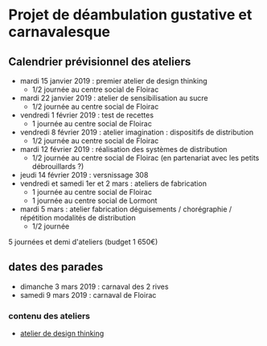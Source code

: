 # Projet de déambulation gustative et carnavalesque

## Calendrier prévisionnel des ateliers

* mardi 15 janvier 2019 : premier atelier de design thinking
    * 1/2 journée au centre social de Floirac
* mardi 22 janvier 2019 : atelier de sensibilisation au sucre
    * 1/2 journée au centre social de Floirac
* vendredi 1 février 2019 : test de recettes
    * 1 journée au centre social de Floirac
* vendredi 8 février 2019 : atelier imagination : dispositifs de distribution
    * 1/2 journée au centre social de Floirac
* mardi 12 février 2019 : réalisation des systèmes de distribution
    * 1/2 journée au centre social de Floirac (en partenariat avec les petits débrouillards ?)
* jeudi 14 février 2019 : versnissage 308
* vendredi et samedi 1er et 2 mars : ateliers de fabrication
    * 1 journée au centre social de Floirac
    * 1 journée au centre social de Lormont
* mardi 5 mars : atelier fabrication déguisements / chorégraphie / répétition modalités de distribution
    * 1/2 journée

5 journées et demi d'ateliers (budget 1 650€)

## dates des parades

* dimanche 3 mars 2019 : carnaval des 2 rives
* samedi 9 mars 2019 : carnaval de Floirac

### contenu des ateliers

* [atelier de design thinking](atelier_design_thinking.md)
